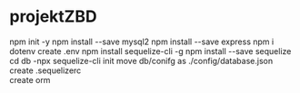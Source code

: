 # projektZBD
npm init -y
npm install --save mysql2
npm install --save express
npm i dotenv
create .env
npm install sequelize-cli -g
npm install --save sequelize
cd db
    -npx sequelize-cli init
move db/conifg as ./config/database.json
create .sequelizerc
<br/>
create orm